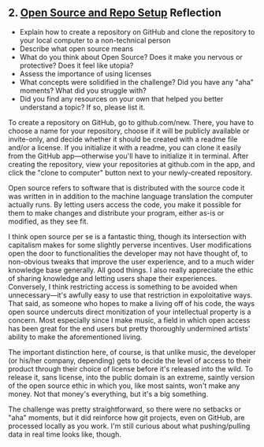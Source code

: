 ## 2. [Open Source and Repo Setup](2_set_up_repo/readme.md) Reflection

* Explain how to create a repository on GitHub and clone the repository to your local computer to a non-technical person
* Describe what open source means
* What do you think about Open Source? Does it make you nervous or protective? Does it feel like utopia?
* Assess the importance of using licenses
* What concepts were solidified in the challenge? Did you have any "aha" moments? What did you struggle with?
* Did you find any resources on your own that helped you better understand a topic? If so, please list it.

To create a repository on GitHub, go to github.com/new. There, you have to choose a name for your repository, choose if it will be publicly available or invite-only, and decide whether it should be created with a readme file and/or a license. If you initialize it with a readme, you can clone it easily from the GitHub app—otherwise you'll have to initialize it in terminal. After creating the repository, view your repositories at github.com in the app, and click the "clone to computer" button next to your newly-created repository.

Open source refers to software that is distributed with the source code it was written in in addition to the machine language translation the computer actually runs. By letting users access the code, you make it possible for them to make changes and distribute your program, either as-is or modified, as they see fit. 

I think open source per se is a fantastic thing, though its intersection with capitalism makes for some slightly perverse incentives. User modifications open the door to functionalities the developer may not have thought of, to non-obvious tweaks that improve the user experience, and to a much wider knowledge base generally. All good things. I also really appreciate the ethic of sharing knowledge and letting users shape their experiences. Conversely, I think restricting access is something to be avoided when unnecessary—it's awfully easy to use that restriction in expoloitative ways. That said, as someone who hopes to make a living off of his code, the ways open source undercuts direct monitization of your intellectual property is a concern. Most especially since I make music, a field in which open access has been great for the end users but pretty thoroughly undermined artists' ability to make the aforementioned living.

The important distinction here, of course, is that unlike music, the developer (or his/her company, depending) gets to decide the level of access to their product through their choice of license before it's released into the wild. To release it, sans license, into the public domain is an extreme, saintly version of the open source ethic in which you, like most saints, won't make any money. Not that money's everything, but it's a big something.

The challenge was pretty straightforward, so there were no setbacks or "aha" moments, but it did reinforce how git projects, even on GitHub, are processed locally as you work. I'm still curious about what pushing/pulling data in real time looks like, though.
